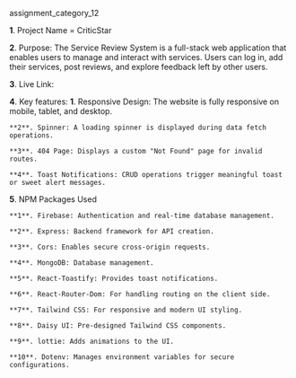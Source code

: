 assignment_category_12

**1**. Project Name = CriticStar

**2**. Purpose:
The Service Review System is a full-stack web application that enables users to manage and interact with services. Users can log in, add their services, post reviews, and explore feedback left by other users.

**3**. Live Link:

**4**. Key features:
**1**. Responsive Design: The website is fully responsive on mobile, tablet, and desktop.

    **2**. Spinner: A loading spinner is displayed during data fetch operations.

    **3**. 404 Page: Displays a custom "Not Found" page for invalid routes.

    **4**. Toast Notifications: CRUD operations trigger meaningful toast or sweet alert messages.

**5**. NPM Packages Used

    **1**. Firebase: Authentication and real-time database management.

    **2**. Express: Backend framework for API creation.

    **3**. Cors: Enables secure cross-origin requests.

    **4**. MongoDB: Database management.

    **5**. React-Toastify: Provides toast notifications.

    **6**. React-Router-Dom: For handling routing on the client side.

    **7**. Tailwind CSS: For responsive and modern UI styling.

    **8**. Daisy UI: Pre-designed Tailwind CSS components.

    **9**. lottie: Adds animations to the UI.

    **10**. Dotenv: Manages environment variables for secure configurations.